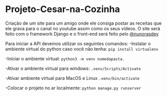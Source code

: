 # Projeto-Cesar-na-Cozinha
Criação de um site para um amigo onde ele consiga postar as receitas que ele grava para o canal no youtube assim como os seus vídeos.
O site será feito com o framework Django e o front-end será feito pelo [@nunorasdev](https://github.com/nunorasdev)



Para iniciar a API devemos utilizar os seguintes comandos:
-Instalar o ambiente virtual do python caso você não tenha: 
```pip install virtualenv```

-Iniciar o ambiente virtual: 
```python3 -m venv nomedapasta.```

-Ativar o ambiente virtual para windows: 
```.venv/Scripts/Activate```

-Ativar ambiente virtual para MacOS e Linux 
```.venv/bin/activate```

-Colocar o projeto no ar localmente: 
```python manage.py runserver```
